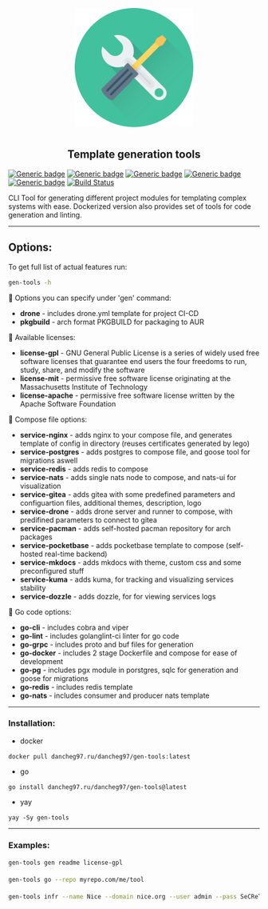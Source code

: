 <p align="center">
<img style="align: center; padding-left: 10px; padding-right: 10px; padding-bottom: 10px;" width="238px" height="238px" src="./logo.png" />
</p>

<h2 align="center">Template generation tools</h2>

[![Generic badge](https://img.shields.io/badge/LICENSE-GPLv3-orange.svg)](https://dancheg97.ru/dancheg97/gen-tools/src/branch/main/LICENSE)
[![Generic badge](https://img.shields.io/badge/GITEA-REPO-red.svg)](https://dancheg97.ru/dancheg97/gen-tools)
[![Generic badge](https://img.shields.io/badge/GITHUB-REPO-white.svg)](https://github.com/dancheg97/gen-tools)
[![Generic badge](https://img.shields.io/badge/AUR-REPO-cyan.svg)](https://aur.archlinux.org/packages/gen-tools)
[![Generic badge](https://img.shields.io/badge/DOCKER-REGISTRY-blue.svg)](https://dancheg97.ru/dancheg97/-/packages/container/gen-tools/latest)
[![Build Status](https://drone.dancheg97.ru/api/badges/dancheg97/gen-tools/status.svg)](https://drone.dancheg97.ru/dancheg97/gen-tools)

CLI Tool for generating different project modules for templating complex systems
with ease. Dockerized version also provides set of tools for code generation and
linting.

---

## Options:

To get full list of actual features run:

```sh
gen-tools -h
```

🧰 Options you can specify under 'gen' command:

- **drone** - includes drone.yml template for project CI-CD
- **pkgbuild** - arch format PKGBUILD for packaging to AUR

📃 Available licenses:

- **license-gpl** - GNU General Public License is a series of widely used free software licenses that guarantee end users the four freedoms to run, study, share, and modify the software
- **license-mit** - permissive free software license originating at the Massachusetts Institute of Technology
- **license-apache** - permissive free software license written by the Apache Software Foundation

🐳 Compose file options:

- **service-nginx** - adds nginx to your compose file, and generates template of config in directory (reuses certificates generated by lego)
- **service-postgres** - adds postgres to compose file, and goose tool for migrations aswell
- **service-redis** - adds redis to compose
- **service-nats** - adds single nats node to compose, and nats-ui for visualization
- **service-gitea** - adds gitea with some predefined parameters and configuartion files, additional themes, description, logo
- **service-drone** - adds drone server and runner to compose, with predifined parameters to connect to gitea
- **service-pacman** - adds self-hosted pacman repository for arch packages
- **service-pocketbase** - adds pocketbase template to compose (self-hosted real-time backend)
- **service-mkdocs** - adds mkdocs with theme, custom css and some preconfigured stuff
- **service-kuma** - adds kuma, for tracking and visualizing services stability
- **service-dozzle** - adds dozzle, for for viewing services logs

🐰 Go code options:

- **go-cli** - includes cobra and viper
- **go-lint** - includes golanglint-ci linter for go code
- **go-grpc** - includes proto and buf files for generation
- **go-docker** - includes 2 stage Dockerfile and compose for ease of development
- **go-pg** - includes pgx module in porstgres, sqlc for generation and goose for migrations
- **go-redis** - includes redis template
- **go-nats** - includes consumer and producer nats template

---

### Installation:

- docker

```
docker pull dancheg97.ru/dancheg97/gen-tools:latest
```

- go

```
go install dancheg97.ru/dancheg97/gen-tools@latest
```

- yay

```
yay -Sy gen-tools
```

---

### Examples:

```sh
gen-tools gen readme license-gpl

gen-tools go --repo myrepo.com/me/tool

gen-tools infr --name Nice --domain nice.org --user admin --pass SeCReT --email he@he.org
```
